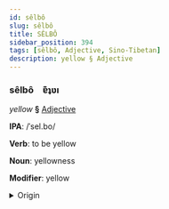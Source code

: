 ```yaml
---
id: sêlbô
slug: sêlbô
title: SÊLBÔ
sidebar_position: 394
tags: [sêlbô, Adjective, Sino-Tibetan]
description: yellow § Adjective
---
```


### sêlbô&emsp;<span kind="abugida">ɐ͊ʇʋı</span>

*yellow* **§** [Adjective](../../tags/Adjective)

**IPA**: /ˈsel.bo/

**Verb**: to be yellow

**Noun**: yellowness

**Modifier**: yellow

<details>
    <summary>Origin</summary>
    Tibetan སེར་པོ ser po /ser.po/<br/>
    <em>Sino-Tibetan Language Family</em>
</details>